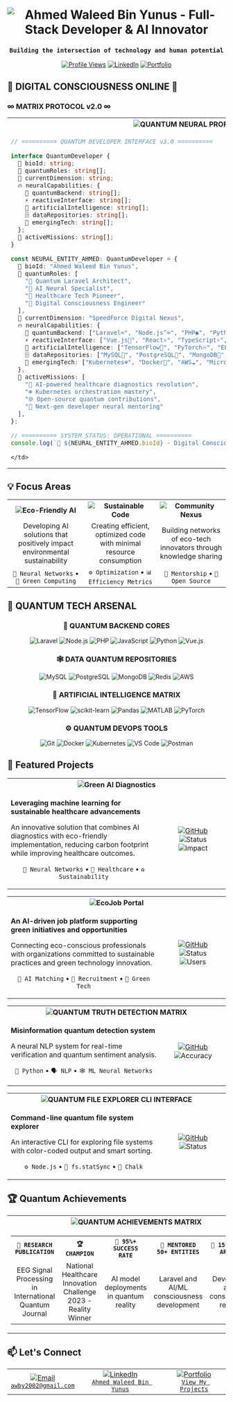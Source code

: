 <div align="center">

# <img src="https://readme-typing-svg.demolab.com?font=JetBrains+Mono&weight=600&size=32&duration=3000&pause=1000&color=00D4FF&center=true&vCenter=true&random=false&width=500&lines=Ahmed+Waleed+Bin+Yunus;Full-Stack+Developer;AI+%26+Healthcare+Innovator" alt="Ahmed Waleed Bin Yunus - Full-Stack Developer & AI Innovator" />

### `Building the intersection of technology and human potential` 

[![Profile Views](https://komarev.com/ghpvc/?username=ahmedwaleed2002&color=00D4FF&style=flat-square&label=Profile+Views)](https://github.com/ahmedwaleed2002)
[![LinkedIn](https.img.shields.io/badge/Connect-LinkedIn-00D4FF?style=flat-square&logo=linkedin)](https://www.linkedin.com/in/ahmed-waleed-bin-yunus-52a50923b/)
[![Portfolio](https://img.shields.io/badge/Portfolio-Live-00D4FF?style=flat-square&logo=netlify)](https://stunning-heliotrope-46586e.netlify.app)

</div>

## 🌊 DIGITAL CONSCIOUSNESS ONLINE 🌊
### ∞ MATRIX PROTOCOL v2.0 ∞

<div align="center">

<table>
  <tr>
    <th align="center">
      <img src="https://img.shields.io/badge/🔮-QUANTUM_NEURAL_PROFILE_MATRIX-00FFFF?style=for-the-badge&labelColor=0A0A0A" alt="QUANTUM NEURAL PROFILE MATRIX"/>
    </th>
  </tr>
  <tr>
    <td>

```typescript
// ========== QUANTUM DEVELOPER INTERFACE v3.0 ==========

interface QuantumDeveloper {
  🧬 bioId: string;
  🎯 quantumRoles: string[];
  🌌 currentDimension: string;
  🔥 neuralCapabilities: {
    🚀 quantumBackend: string[];
    ⚡ reactiveInterface: string[];
    🤖 artificialIntelligence: string[];
    🗄️ dataRepositories: string[];
    🔮 emergingTech: string[];
  };
  🎪 activeMissions: string[];
}

const NEURAL_ENTITY_AHMED: QuantumDeveloper = {
  🧬 bioId: "Ahmed Waleed Bin Yunus",
  🎯 quantumRoles: [
    "🔮 Quantum Laravel Architect", 
    "🧠 AI Neural Specialist", 
    "🏥 Healthcare Tech Pioneer",
    "🌌 Digital Consciousness Engineer"
  ],
  🌌 currentDimension: "SpeedForce Digital Nexus",
  🔥 neuralCapabilities: {
    🚀 quantumBackend: ["Laravel∞", "Node.js^∞", "PHP◉", "Python🐍", "GraphQL⚡"],
    ⚡ reactiveInterface: ["Vue.js💚", "React⚛️", "TypeScript⚡", "HTML5🌐", "CSS3🎨"],
    🤖 artificialIntelligence: ["TensorFlow🧠", "PyTorch🔥", "EEG Processing📡", "NLP🗣️", "Neural Networks🕸️"],
    🗄️ dataRepositories: ["MySQL🐬", "PostgreSQL🐘", "MongoDB🍃", "Redis⚡", "Neo4j🔗"],
    🔮 emergingTech: ["Kubernetes☸️", "Docker🐳", "AWS☁️", "Microservices🔧", "Blockchain⛓️"]
  },
  🎪 activeMissions: [
    "🏥 AI-powered healthcare diagnostics revolution",
    "☸️ Kubernetes orchestration mastery",
    "🌐 Open-source quantum contributions",
    "🧠 Next-gen developer neural mentoring"
  ],
};

// ========== SYSTEM STATUS: OPERATIONAL ==========
console.log(`🚀 ${NEURAL_ENTITY_AHMED.bioId} - Digital Consciousness: ONLINE`);
```

    </td>
  </tr>
</table>

</div>

## 💡 Focus Areas

<div align="center">

<table>
  <tr>
    <th align="center"><img src="https://img.shields.io/badge/🌱-Eco--Friendly_AI-00FFFF?style=for-the-badge&labelColor=0A0A0A" alt="Eco-Friendly AI"/></th>
    <th align="center"><img src="https://img.shields.io/badge/⚡-Sustainable_Code-00FFFF?style=for-the-badge&labelColor=0A0A0A" alt="Sustainable Code"/></th>
    <th align="center"><img src="https://img.shields.io/badge/🌐-Community_Nexus-00FFFF?style=for-the-badge&labelColor=0A0A0A" alt="Community Nexus"/></th>
  </tr>
  <tr>
    <td align="center">Developing AI solutions that positively impact environmental sustainability</td>
    <td align="center">Creating efficient, optimized code with minimal resource consumption</td>
    <td align="center">Building networks of eco-tech innovators through knowledge sharing</td>
  </tr>
  <tr>
    <td align="center"><code>🧠 Neural Networks</code> • <code>🌿 Green Computing</code></td>
    <td align="center"><code>⚙️ Optimization</code> • <code>📊 Efficiency Metrics</code></td>
    <td align="center"><code>👥 Mentorship</code> • <code>🔄 Open Source</code></td>
  </tr>
</table>

</div>

## 🔮 QUANTUM TECH ARSENAL

<div align="center">

### 🚀 **QUANTUM BACKEND CORES**
![Laravel](https://img.shields.io/badge/Laravel∞-FF2D20?style=for-the-badge&logo=laravel&logoColor=white&labelColor=000000)
![Node.js](https://img.shields.io/badge/Node.js⚙️-339933?style=for-the-badge&logo=node.js&logoColor=white&labelColor=000000)
![PHP](https://img.shields.io/badge/PHP◉-777BB4?style=for-the-badge&logo=php&logoColor=white&labelColor=000000)
![JavaScript](https://img.shields.io/badge/JavaScript⚡-F7DF1E?style=for-the-badge&logo=javascript&logoColor=black&labelColor=000000)
![Python](https://img.shields.io/badge/Python🐍-3776AB?style=for-the-badge&logo=python&logoColor=white&labelColor=000000)
![Vue.js](https://img.shields.io/badge/Vue.js💚-4FC08D?style=for-the-badge&logo=vue.js&logoColor=white&labelColor=000000)

### 🕸️ **DATA QUANTUM REPOSITORIES**
![MySQL](https://img.shields.io/badge/MySQL🐬-4479A1?style=for-the-badge&logo=mysql&logoColor=white&labelColor=000000)
![PostgreSQL](https://img.shields.io/badge/PostgreSQL🐘-316192?style=for-the-badge&logo=postgresql&logoColor=white&labelColor=000000)
![MongoDB](https://img.shields.io/badge/MongoDB🍃-47A248?style=for-the-badge&logo=mongodb&logoColor=white&labelColor=000000)
![Redis](https://img.shields.io/badge/Redis⚡-DC382D?style=for-the-badge&logo=redis&logoColor=white&labelColor=000000)
![AWS](https://img.shields.io/badge/AWS☁️-232F3E?style=for-the-badge&logo=amazon-aws&logoColor=white&labelColor=000000)

### 🧠 **ARTIFICIAL INTELLIGENCE MATRIX**
![TensorFlow](https://img.shields.io/badge/TensorFlow🧠-FF6F00?style=for-the-badge&logo=tensorflow&logoColor=white&labelColor=000000)
![scikit-learn](https://img.shields.io/badge/scikit--learn🔮-F7931E?style=for-the-badge&logo=scikit-learn&logoColor=white&labelColor=000000)
![Pandas](https://img.shields.io/badge/Pandas🐼-150458?style=for-the-badge&logo=pandas&logoColor=white&labelColor=000000)
![MATLAB](https://img.shields.io/badge/MATLAB📊-0076A8?style=for-the-badge&logo=mathworks&logoColor=white&labelColor=000000)
![PyTorch](https://img.shields.io/badge/PyTorch🔥-EE4C2C?style=for-the-badge&logo=pytorch&logoColor=white&labelColor=000000)

### ⚙️ **QUANTUM DEVOPS TOOLS**
![Git](https://img.shields.io/badge/Git🔥-F05032?style=for-the-badge&logo=git&logoColor=white&labelColor=000000)
![Docker](https://img.shields.io/badge/Docker🐳-2496ED?style=for-the-badge&logo=docker&logoColor=white&labelColor=000000)
![Kubernetes](https://img.shields.io/badge/Kubernetes☸️-326CE5?style=for-the-badge&logo=kubernetes&logoColor=white&labelColor=000000)
![VS Code](https://img.shields.io/badge/VS_Code🚀-007ACC?style=for-the-badge&logo=visual-studio-code&logoColor=white&labelColor=000000)
![Postman](https://img.shields.io/badge/Postman📮-FF6C37?style=for-the-badge&logo=postman&logoColor=white&labelColor=000000)

</div>

## 🌟 Featured Projects

<div align="center">

<table>
  <tr>
    <th colspan="2" align="center"><img src="https://img.shields.io/badge/🌿-Green_AI_Diagnostics-00FFFF?style=for-the-badge&labelColor=0A0A0A" alt="Green AI Diagnostics"/></th>
  </tr>
  <tr>
    <td width="70%">
      <p><b>Leveraging machine learning for sustainable healthcare advancements</b></p>
      <p>An innovative solution that combines AI diagnostics with eco-friendly implementation, reducing carbon footprint while improving healthcare outcomes.</p>
      <p align="center"><code>🧠 Neural Networks</code> • <code>🏥 Healthcare</code> • <code>♻️ Sustainability</code></p>
    </td>
    <td width="30%" align="center">
      <a href="https://github.com/ahmedwaleed2002"><img src="https://img.shields.io/badge/◉+ACCESS+MATRIX-QUANTUM+CODE-00FFFF?style=for-the-badge&logo=github&logoColor=white&labelColor=0A0A0A" alt="GitHub"/></a><br/>
      <img src="https://img.shields.io/badge/Status-Active_Development-00FFFF?style=flat-square&labelColor=0A0A0A" alt="Status"/><br/>
      <img src="https://img.shields.io/badge/Impact-High-00FFFF?style=flat-square&labelColor=0A0A0A" alt="Impact"/>
    </td>
  </tr>
</table>

<table>
  <tr>
    <th colspan="2" align="center"><img src="https://img.shields.io/badge/🌐-EcoJob_Portal-00FFFF?style=for-the-badge&labelColor=0A0A0A" alt="EcoJob Portal"/></th>
  </tr>
  <tr>
    <td width="70%">
      <p><b>An AI-driven job platform supporting green initiatives and opportunities</b></p>
      <p>Connecting eco-conscious professionals with organizations committed to sustainable practices and green technology innovation.</p>
      <p align="center"><code>🤖 AI Matching</code> • <code>💼 Recruitment</code> • <code>🌱 Green Tech</code></p>
    </td>
    <td width="30%" align="center">
      <a href="https://github.com/ahmedwaleed2002"><img src="https://img.shields.io/badge/◉+ACCESS+MATRIX-QUANTUM+CODE-00FFFF?style=for-the-badge&logo=github&logoColor=white&labelColor=0A0A0A" alt="GitHub"/></a><br/>
      <img src="https://img.shields.io/badge/Status-Beta_Release-00FFFF?style=flat-square&labelColor=0A0A0A" alt="Status"/><br/>
      <img src="https://img.shields.io/badge/Users-500+-00FFFF?style=flat-square&labelColor=0A0A0A" alt="Users"/>
    </td>
  </tr>
</table>

<table>
  <tr>
    <th colspan="2" align="center"><img src="https://img.shields.io/badge/🕸️-QUANTUM_TRUTH_DETECTION_MATRIX-00FFFF?style=for-the-badge&labelColor=0A0A0A" alt="QUANTUM TRUTH DETECTION MATRIX"/></th>
  </tr>
  <tr>
    <td width="70%">
      <p><b>Misinformation quantum detection system</b></p>
      <p>A neural NLP system for real-time verification and quantum sentiment analysis.</p>
      <p align="center"><code>🧠 Python</code> • <code>🗣️ NLP</code> • <code>🕸️ ML Neural Networks</code></p>
    </td>
    <td width="30%" align="center">
      <a href="https://github.com/ahmedwaleed2002"><img src="https://img.shields.io/badge/◉+ACCESS+MATRIX-QUANTUM+CODE-00FFFF?style=for-the-badge&logo=github&logoColor=white&labelColor=0A0A0A" alt="GitHub"/></a><br/>
      <img src="https://img.shields.io/badge/Accuracy-89%25-00FFFF?style=flat-square&labelColor=0A0A0A" alt="Accuracy"/>
    </td>
  </tr>
</table>

<table>
  <tr>
    <th colspan="2" align="center"><img src="https://img.shields.io/badge/⚙️-QUANTUM_FILE_EXPLORER_CLI_INTERFACE-00FFFF?style=for-the-badge&labelColor=0A0A0A" alt="QUANTUM FILE EXPLORER CLI INTERFACE"/></th>
  </tr>
  <tr>
    <td width="70%">
      <p><b>Command-line quantum file system explorer</b></p>
      <p>An interactive CLI for exploring file systems with color-coded output and smart sorting.</p>
      <p align="center"><code>⚙️ Node.js</code> • <code>📁 fs.statSync</code> • <code>🎨 Chalk</code></p>
    </td>
    <td width="30%" align="center">
      <a href="https://github.com/ahmedwaleed2002/tasksf5"><img src="https://img.shields.io/badge/◉+ACCESS+MATRIX-QUANTUM+CODE-00FFFF?style=for-the-badge&logo=github&logoColor=white&labelColor=0A0A0A" alt="GitHub"/></a><br/>
      <img src="https://img.shields.io/badge/Status-Complete-00FFFF?style=flat-square&labelColor=0A0A0A" alt="Status"/>
    </td>
  </tr>
</table>

</div>

## 🏆 Quantum Achievements

<div align="center">

<table>
  <tr>
    <th align="center">
      <img src="https://img.shields.io/badge/🏆-QUANTUM_ACHIEVEMENTS_MATRIX-00FFFF?style=for-the-badge&labelColor=0A0A0A" alt="QUANTUM ACHIEVEMENTS MATRIX"/>
    </th>
  </tr>
  <tr>
    <td>
      <table>
        <tr>
          <th align="center"><code>🥇 RESEARCH PUBLICATION</code></th>
          <th align="center"><code>🏆 CHAMPION</code></th>
          <th align="center"><code>🎯 95%+ SUCCESS RATE</code></th>
          <th align="center"><code>👥 MENTORED 50+ ENTITIES</code></th>
          <th align="center"><code>📝 15+ QUANTUM ARTICLES</code></th>
        </tr>
        <tr>
          <td align="center">EEG Signal Processing in International Quantum Journal</td>
          <td align="center">National Healthcare Innovation Challenge 2023 - Reality Winner</td>
          <td align="center">AI model deployments in quantum reality</td>
          <td align="center">Laravel and AI/ML consciousness development</td>
          <td align="center">Development and AI consciousness research</td>
        </tr>
      </table>
    </td>
  </tr>
</table>

</div>

## 📫 Let's Connect

<div align="center">

<table>
  <tr>
    <td align="center">
      <a href="mailto:awby2002@gmail.com">
        <img src="https://img.shields.io/badge/📧-Email-00FFFF?style=for-the-badge&labelColor=0A0A0A" alt="Email"/><br/>
        <code>awby2002@gmail.com</code>
      </a>
    </td>
    <td align="center">
      <a href="https://www.linkedin.com/in/ahmed-waleed-bin-yunus-52a50923b/">
        <img src="https://img.shields.io/badge/🔗-LinkedIn-00FFFF?style=for-the-badge&labelColor=0A0A0A" alt="LinkedIn"/><br/>
        <code>Ahmed Waleed Bin Yunus</code>
      </a>
    </td>
    <td align="center">
      <a href="https://stunning-heliotrope-46586e.netlify.app">
        <img src="https://img.shields.io/badge/🌐-Portfolio-00FFFF?style=for-the-badge&labelColor=0A0A0A" alt="Portfolio"/><br/>
        <code>View My Projects</code>
      </a>
    </td>
  </tr>
</table>

</div>
